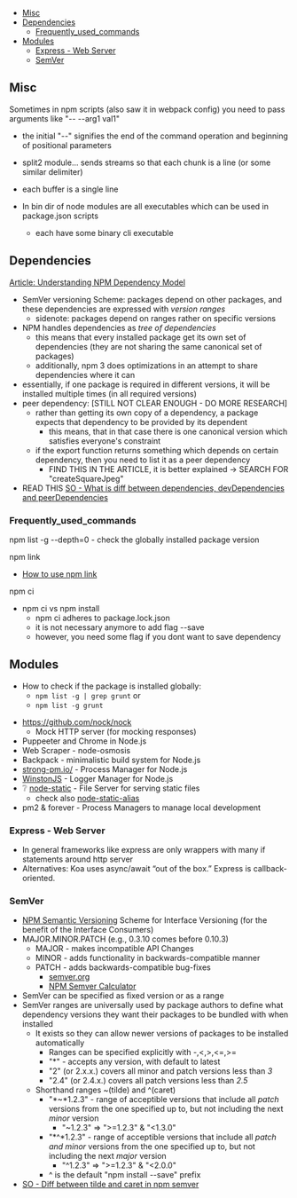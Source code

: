 - [Misc](#misc)
- [Dependencies](#dependencies)
  - [Frequently_used_commands](#frequentlyusedcommands)
- [Modules](#modules)
  - [Express - Web Server](#express---web-server)
  - [SemVer](#semver)

## Misc ##
Sometimes in npm scripts (also saw it in webpack config) you need to pass arguments like "-- --arg1 val1"
- the initial "--" signifies the end of the command operation and beginning of positional parameters

- split2 module... sends streams so that each chunk is a line (or some similar delimiter)
- each buffer is a single line

- In bin dir of node modules are all executables which can be used in package.json scripts
  - each have some binary cli executable


## Dependencies ##
[Article: Understanding NPM Dependency Model](https://lexi-lambda.github.io/blog/2016/08/24/understanding-the-npm-dependency-model/)
- SemVer versioning Scheme: packages depend on other packages, and these dependencies are expressed with *version ranges*
  - sidenote: packages depend on ranges rather on specific versions
- NPM handles dependencies as *tree of dependencies*
  - this means that every installed package get its own set of dependencies (they are not sharing the same canonical set of packages)
  - additionally, npm 3 does optimizations in an attempt to share dependencies where it can
- essentially, if one package is required in different versions, it will be installed multiple times (in all required versions)
- peer dependency: [STILL NOT CLEAR ENOUGH - DO MORE RESEARCH]
  - rather than getting its own copy of a dependency, a package expects that dependency to be provided by its dependent
    - this means, that in that case there is one canonical version which satisfies everyone's constraint
  - if the export function returns something which depends on certain dependency, then you need to list it as a peer dependency
    - FIND THIS IN THE ARTICLE, it is better explained -> SEARCH FOR "createSquareJpeg"
- READ THIS [SO - What is diff between dependencies, devDependencies and peerDependencies](https://stackoverflow.com/questions/18875674/whats-the-difference-between-dependencies-devdependencies-and-peerdependencies)

### Frequently_used_commands ###
npm list -g --depth=0
	- check the globally installed package version

npm link
- [How to use npm link](https://medium.com/dailyjs/how-to-use-npm-link-7375b6219557)

npm ci
  - npm ci vs npm install
    - npm ci adheres to package.lock.json
    - it is not necessary anymore to add flag --save
    - however, you need some flag if you dont want to save dependency


## Modules ##
- How to check if the package is installed globally:
  - ```npm list -g | grep grunt```
  or
  - ```npm list -g grunt```

* https://github.com/nock/nock
	- Mock HTTP server (for mocking responses)
* Puppeeter and Chrome in Node.js
* Web Scraper - node-osmosis
* Backpack - minimalistic build system for Node.js
* [strong-pm.io/](http://strong-pm.io/) - Process Manager for Node.js
* [WinstonJS](https://github.com/winstonjs/winston) - Logger Manager for Node.js
* ❔ [node-static](https://www.npmjs.com/package/node-static) - File Server for serving static files
  - check also [node-static-alias](https://www.npmjs.com/package/node-static-alias)
* pm2 & forever - Process Managers to manage local development

### Express - Web Server ###
- In general frameworks like express are only wrappers with many if statements around http server
- Alternatives: Koa uses async/await “out of the box.” Express is callback-oriented.


### SemVer
- [NPM Semantic Versioning](https://docs.npmjs.com/about-semantic-versioning)
Scheme for Interface Versioning (for the benefit of the Interface Consumers)
- MAJOR.MINOR.PATCH (e.g., 0.3.10 comes before 0.10.3)
  - MAJOR - makes incompatible API Changes
  - MINOR - adds functionality in backwards-compatible manner
  - PATCH - adds backwards-compatible bug-fixes
    - [semver.org](https://semver.org/)
    - [NPM Semver Calculator](https://semver.npmjs.com/)
- SemVer can be specified as fixed version or as a range
- SemVer ranges are universally used by package authors to define what dependency versions they want their packages to be bundled with when installed
  - It exists so they can allow newer versions of packages to be installed automatically
    - Ranges can be specified explicitly with -,<,>,<=,>=
    - "*" - accepts any version, with default to latest
    - "2" (or 2.x.x.) covers all minor and patch versions less than *3*
    - "2.4" (or 2.4.x.) covers all patch versions less than *2.5*
  - Shorthand ranges ~(tilde) and ^(caret)
    - "*~*1.2.3" - range of acceptible versions that include all *patch* versions from the one specified up to, but not including the next *minor* version
      - "~1.2.3" => ">=1.2.3" & "<1.3.0"
    - "*^*1.2.3" - range of acceptible versions that include all *patch and minor* versions from the one specified up to, but not including the next *major* version
      - "^1.2.3" => ">=1.2.3" & "<2.0.0"
    - ^ is the default "npm install --save" prefix
- [SO - Diff between tilde and caret in npm semver](https://stackoverflow.com/questions/22343224/whats-the-difference-between-tilde-and-caret-in-package-json)
